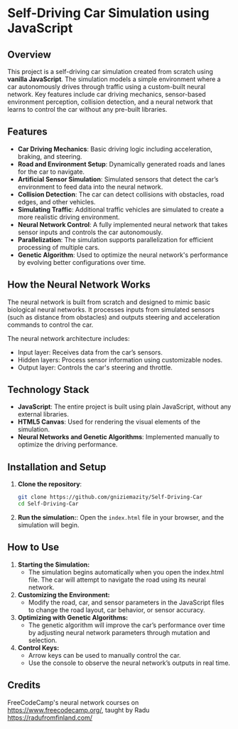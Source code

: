 # Self-Driving Car Simulation using JavaScript 

## Overview
This project is a self-driving car simulation created from scratch using **vanilla JavaScript**. The simulation models a simple environment where a car autonomously drives through traffic using a custom-built neural network. Key features include car driving mechanics, sensor-based environment perception, collision detection, and a neural network that learns to control the car without any pre-built libraries.

## Features
- **Car Driving Mechanics**: Basic driving logic including acceleration, braking, and steering.
- **Road and Environment Setup**: Dynamically generated roads and lanes for the car to navigate.
- **Artificial Sensor Simulation**: Simulated sensors that detect the car’s environment to feed data into the neural network.
- **Collision Detection**: The car can detect collisions with obstacles, road edges, and other vehicles.
- **Simulating Traffic**: Additional traffic vehicles are simulated to create a more realistic driving environment.
- **Neural Network Control**: A fully implemented neural network that takes sensor inputs and controls the car autonomously.
- **Parallelization**: The simulation supports parallelization for efficient processing of multiple cars.
- **Genetic Algorithm**: Used to optimize the neural network's performance by evolving better configurations over time.

## How the Neural Network Works
The neural network is built from scratch and designed to mimic basic biological neural networks. It processes inputs from simulated sensors (such as distance from obstacles) and outputs steering and acceleration commands to control the car. 

The neural network architecture includes:
- Input layer: Receives data from the car’s sensors.
- Hidden layers: Process sensor information using customizable nodes.
- Output layer: Controls the car's steering and throttle.

## Technology Stack
- **JavaScript**: The entire project is built using plain JavaScript, without any external libraries.
- **HTML5 Canvas**: Used for rendering the visual elements of the simulation.
- **Neural Networks and Genetic Algorithms**: Implemented manually to optimize the driving performance.

## Installation and Setup
1. **Clone the repository**:
   ```bash
   git clone https://github.com/gniziemazity/Self-Driving-Car
   cd Self-Driving-Car
2. **Run the simulation:**:
    Open the `index.html` file in your browser, and the simulation will begin.

## How to Use
1. **Starting the Simulation:**
   - The simulation begins automatically when you open the index.html file. The car will attempt to navigate the road using its neural network.
2. **Customizing the Environment:**
   - Modify the road, car, and sensor parameters in the JavaScript files to change the road layout, car behavior, or sensor accuracy.
3. **Optimizing with Genetic Algorithms:**
   - The genetic algorithm will improve the car’s performance over time by adjusting neural network parameters through mutation and selection.
4. **Control Keys:**
   - Arrow keys can be used to manually control the car.
   - Use the console to observe the neural network’s outputs in real time.

## Credits
FreeCodeCamp's neural network courses on https://www.freecodecamp.org/, taught by Radu https://radufromfinland.com/
